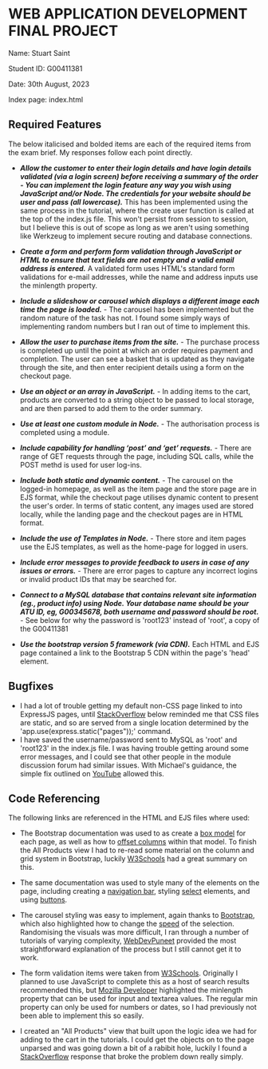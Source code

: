 # WEB APPLICATION DEVELOPMENT FINAL PROJECT

Name: Stuart Saint

Student ID: G00411381

Date: 30th August, 2023

Index page: index.html

## Required Features

The below italicised and bolded items are each of the required items from the exam brief. My responses follow each point directly.

- **_Allow the customer to enter their login details and have login details validated (via a login screen) before receiving a summary of the order - You can implement the login feature any way you wish using JavaScript and/or Node. The credentials for your website should be user and pass (all lowercase)._** This has been implemented using the same process in the tutorial, where the create user function is called at the top of the index.js file. This won't persist from session to session, but I believe this is out of scope as long as we aren't using something like Werkzeug to implement secure routing and database connections.

- **_Create a form and perform form validation through JavaScript or HTML to ensure that text fields are not empty and a valid email address is entered._** A validated form uses HTML's standard form validations for e-mail addresses, while the name and address inputs use the minlength property.

- **_Include a slideshow or carousel which displays a different image each time the page is loaded._** - The carousel has been implemented but the random nature of the task has not. I found some simply ways of implementing random numbers but I ran out of time to implement this.

- **_Allow the user to purchase items from the site._** - The purchase process is completed up until the point at which an order requires payment and completion. The user can see a basket that is updated as they navigate through the site, and then enter recipient details using a form on the checkout page.

- **_Use an object or an array in JavaScript._** - In adding items to the cart, products are converted to a string object to be passed to local storage, and are then parsed to add them to the order summary.

- **_Use at least one custom module in Node._** - The authorisation process is completed using a module.

- **_Include capability for handling ‘post’ and ‘get’ requests._** - There are range of GET requests through the page, including SQL calls, while the POST methd is used for user log-ins.

- **_Include both static and dynamic content._** - The carousel on the logged-in homepage, as well as the item page and the store page are in EJS format, while the checkout page utilises dynamic content to present the user's order. In terms of static content, any images used are stored locally, while the landing page and the checkout pages are in HTML format.

- **_Include the use of Templates in Node._** - There store and item pages use the EJS templates, as well as the home-page for logged in users.

- **_Include error messages to provide feedback to users in case of any issues or errors._** - There are error pages to capture any incorrect logins or invalid product IDs that may be searched for.

- **_Connect to a MySQL database that contains relevant site information (eg., product info) using Node. Your database name should be your ATU ID, eg, G00345678, both username and password should be root._** -  See below for why the password is 'root123' instead of 'root', a copy of the G00411381

- **_Use the bootstrap version 5 framework (via CDN)._** Each HTML and EJS page contained a link to the Bootstrap 5 CDN within the page's 'head' element.

## Bugfixes

- I had a lot of trouble getting my default non-CSS page linked to into ExpressJS pages, until [StackOverflow](https://stackoverflow.com/questions/24582338/how-can-i-include-css-files-using-node-express-and-ejs#24582622) below reminded me that CSS files are static, and so are served from a single location determined by the 'app.use(express.static("pages"));' command.
- I have saved the username/password sent to MySQL as 'root' and 'root123' in the index.js file. I was having trouble getting around some error messages, and I could see that other people in the module discussion forum had similar issues. With Michael's guidance, the simple fix outlined on [YouTube](https://youtu.be/W2TuIx2y4kw?si=SxXfN5TJfpBAzBl6) allowed this.

## Code Referencing

The following links are referenced in the HTML and EJS files where used:

- The Bootstrap documentation was used to as create a [box model](https://getbootstrap.com/docs/4.0/layout/grid/#how-it-works) for each page, as well as how to [offset columns](https://getbootstrap.com/docs/5.0/layout/columns/) within that model. To finish the All Products view I had to re-read some material on the column and grid system in Bootstrap, luckily [W3Schools](https://www.w3schools.com/bootstrap/bootstrap_grid_system.asp) had a great summary on this.

- The same documentation was used to style many of the elements on the page, including creating a [navigation bar](https://getbootstrap.com/docs/4.0/components/navbar/), styling [select](https://getbootstrap.com/docs/5.0/forms/select/) elements, and using [buttons](https://getbootstrap.com/docs/4.0/components/buttons/).

- The carousel styling was easy to implement, again thanks to [Bootstrap](https://getbootstrap.com/docs/4.0/components/carousel/), which also highlighted how to change the [speed](https://getbootstrap.com/docs/4.0/components/carousel/#options) of the selection. Randomising the visuals was more difficult, I ran through a number of tutorials of varying complexity, [WebDevPuneet](https://webdevpuneet.com/bootstrap-carousel-shuffle-slides/#gsc.tab=0) provided the most straightforward explanation of the process but I still cannot get it to work.

- The form validation items were taken from [W3Schools](https://www.w3schools.com/howto/howto_js_validation_empty_input.asp). Originally I planned to use JavaScript to complete this as a host of search results recommended this, but [Mozilla Developer](https://developer.mozilla.org/en-US/docs/Web/HTML/Attributes/minlength) highlighted the minlength property that can be used for input and textarea values. The regular min property can only be used for numbers or dates, so I had previously not been able to implement this so easily.

- I created an "All Products" view that built upon the logic idea we had for adding to the cart in the tutorials. I could get the objects on to the page unparsed and was going down a bit of a rabibit hole, luckily I found a [StackOverflow](https://stackoverflow.com/questions/46632181/how-to-create-html-table-dynamically-from-database-with-node-js-and-express) response that broke the problem down really simply.
